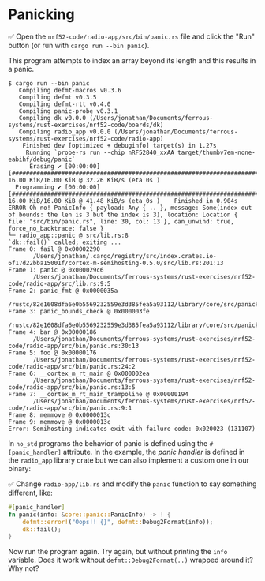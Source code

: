 # Panicking

✅ Open the `nrf52-code/radio-app/src/bin/panic.rs` file and click the "Run" button (or run with `cargo run --bin panic`).

This program attempts to index an array beyond its length and this results in a panic.

```console
$ cargo run --bin panic
   Compiling defmt-macros v0.3.6
   Compiling defmt v0.3.5
   Compiling defmt-rtt v0.4.0
   Compiling panic-probe v0.3.1
   Compiling dk v0.0.0 (/Users/jonathan/Documents/ferrous-systems/rust-exercises/nrf52-code/boards/dk)
   Compiling radio_app v0.0.0 (/Users/jonathan/Documents/ferrous-systems/rust-exercises/nrf52-code/radio-app)
    Finished dev [optimized + debuginfo] target(s) in 1.27s
     Running `probe-rs run --chip nRF52840_xxAA target/thumbv7em-none-eabihf/debug/panic`
      Erasing ✔ [00:00:00] [#######################################################################################################################################] 16.00 KiB/16.00 KiB @ 32.26 KiB/s (eta 0s )
  Programming ✔ [00:00:00] [#######################################################################################################################################] 16.00 KiB/16.00 KiB @ 41.48 KiB/s (eta 0s )    Finished in 0.904s
ERROR Oh no! PanicInfo { payload: Any { .. }, message: Some(index out of bounds: the len is 3 but the index is 3), location: Location { file: "src/bin/panic.rs", line: 30, col: 13 }, can_unwind: true, force_no_backtrace: false }
└─ radio_app::panic @ src/lib.rs:8
`dk::fail()` called; exiting ...
Frame 0: fail @ 0x00002290
       /Users/jonathan/.cargo/registry/src/index.crates.io-6f17d22bba15001f/cortex-m-semihosting-0.5.0/src/lib.rs:201:13
Frame 1: panic @ 0x000029c6
       /Users/jonathan/Documents/ferrous-systems/rust-exercises/nrf52-code/radio-app/src/lib.rs:9:5
Frame 2: panic_fmt @ 0x0000035a
       /rustc/82e1608dfa6e0b5569232559e3d385fea5a93112/library/core/src/panicking.rs:72:14
Frame 3: panic_bounds_check @ 0x000003fe
       /rustc/82e1608dfa6e0b5569232559e3d385fea5a93112/library/core/src/panicking.rs:190:5
Frame 4: bar @ 0x00000186
       /Users/jonathan/Documents/ferrous-systems/rust-exercises/nrf52-code/radio-app/src/bin/panic.rs:30:13
Frame 5: foo @ 0x00000176
       /Users/jonathan/Documents/ferrous-systems/rust-exercises/nrf52-code/radio-app/src/bin/panic.rs:24:2
Frame 6: __cortex_m_rt_main @ 0x000002ea
       /Users/jonathan/Documents/ferrous-systems/rust-exercises/nrf52-code/radio-app/src/bin/panic.rs:13:5
Frame 7: __cortex_m_rt_main_trampoline @ 0x00000194
       /Users/jonathan/Documents/ferrous-systems/rust-exercises/nrf52-code/radio-app/src/bin/panic.rs:9:1
Frame 8: memmove @ 0x0000013c
Frame 9: memmove @ 0x0000013c
Error: Semihosting indicates exit with failure code: 0x020023 (131107)
```

In `no_std` programs the behavior of panic is defined using the `#[panic_handler]` attribute. In the example, the *panic handler* is defined in the `radio_app` library crate but we can also implement a custom one in our binary:

✅ Change `radio-app/lib.rs` and modify the `panic` function to say something different, like:

```rust ignore
#[panic_handler]
fn panic(info: &core::panic::PanicInfo) -> ! {
    defmt::error!("Oops!! {}", defmt::Debug2Format(info));
    dk::fail();
}
```

Now run the program again. Try again, but without printing the `info` variable. Does it work without `defmt::Debug2Format(..)` wrapped around it? Why not?
